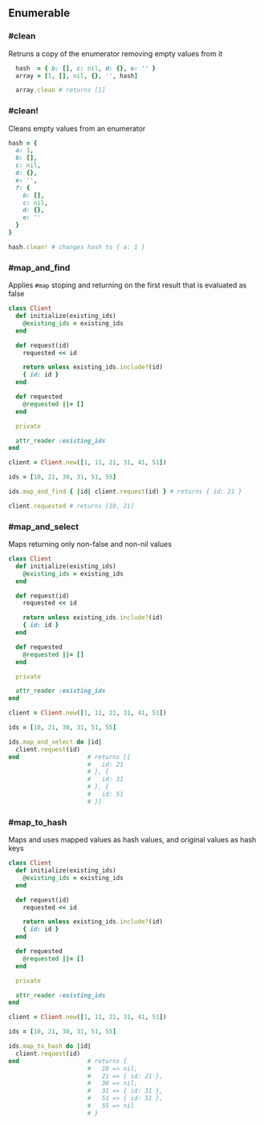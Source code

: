 ## Enumerable

### #clean
Retruns a copy of the enumerator removing empty values from it

```ruby
  hash  = { b: [], c: nil, d: {}, e: '' }
  array = [1, [], nil, {}, '', hash]

  array.clean # returns [1]
```


### #clean!
Cleans empty values from an enumerator

```ruby
hash = {
  a: 1,
  b: [],
  c: nil,
  d: {},
  e: '',
  f: {
    b: [],
    c: nil,
    d: {},
    e: ''
  }
}

hash.clean! # changes hash to { a: 1 }
```

### #map_and_find

Applies ```#map``` stoping and returning on the first result
that is evaluated as false

```ruby
class Client
  def initialize(existing_ids)
    @existing_ids = existing_ids
  end

  def request(id)
    requested << id

    return unless existing_ids.include?(id)
    { id: id }
  end

  def requested
    @requested ||= []
  end

  private

  attr_reader :existing_ids
end

client = Client.new([1, 11, 21, 31, 41, 51])

ids = [10, 21, 30, 31, 51, 55]

ids.map_and_find { |id| client.request(id) } # returns { id: 21 }

client.requested # returns [10, 21]
```

### #map_and_select

Maps returning only non-false and non-nil values

```ruby
class Client
  def initialize(existing_ids)
    @existing_ids = existing_ids
  end

  def request(id)
    requested << id

    return unless existing_ids.include?(id)
    { id: id }
  end

  def requested
    @requested ||= []
  end

  private

  attr_reader :existing_ids
end

client = Client.new([1, 11, 21, 31, 41, 51])

ids = [10, 21, 30, 31, 51, 55]

ids.map_and_select do |id|
  client.request(id)
end                   # returns [{
                      #   id: 21
                      # }, {
                      #   id: 31
                      # }, {
                      #   id: 51
                      # }]
```

### #map_to_hash
Maps and uses mapped values as hash values, and original values
as hash keys

```ruby
class Client
  def initialize(existing_ids)
    @existing_ids = existing_ids
  end

  def request(id)
    requested << id

    return unless existing_ids.include?(id)
    { id: id }
  end

  def requested
    @requested ||= []
  end

  private

  attr_reader :existing_ids
end

client = Client.new([1, 11, 21, 31, 41, 51])

ids = [10, 21, 30, 31, 51, 55]

ids.map_to_hash do |id|
  client.request(id)
end                   # returns {
                      #   10 => nil,
                      #   21 => { id: 21 },
                      #   30 => nil,
                      #   31 => { id: 31 },
                      #   51 => { id: 51 },
                      #   55 => nil
                      # }
```
